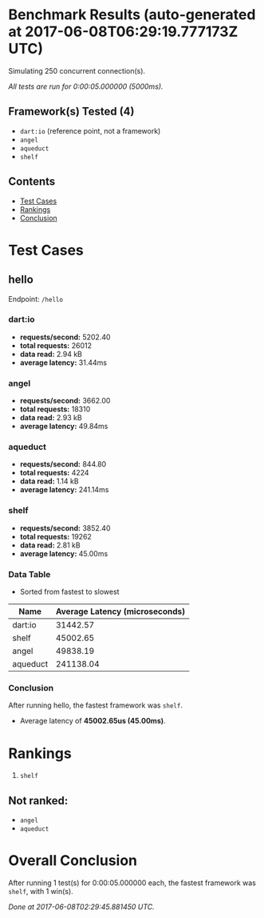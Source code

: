# Benchmark Results (auto-generated at 2017-06-08T06:29:19.777173Z UTC)
Simulating 250 concurrent connection(s).

*All tests are run for 0:00:05.000000 (5000ms).*
## Framework(s) Tested (4)
  * `dart:io` (reference point, not a framework)
  * `angel`
  * `aqueduct`
  * `shelf`
## Contents
  * [Test Cases](#test-cases)
  * [Rankings](#rankings)
  * [Conclusion](#conclusion)
# Test Cases
## hello
Endpoint: `/hello`
### dart:io
  * **requests/second:** 5202.40
  * **total requests:** 26012
  * **data read:** 2.94 kB
  * **average latency:** 31.44ms
### angel
  * **requests/second:** 3662.00
  * **total requests:** 18310
  * **data read:** 2.93 kB
  * **average latency:** 49.84ms
### aqueduct
  * **requests/second:** 844.80
  * **total requests:** 4224
  * **data read:** 1.14 kB
  * **average latency:** 241.14ms
### shelf
  * **requests/second:** 3852.40
  * **total requests:** 19262
  * **data read:** 2.81 kB
  * **average latency:** 45.00ms
### Data Table
* Sorted from fastest to slowest

Name | Average Latency (microseconds)
---- | ----
dart:io | 31442.57
shelf | 45002.65
angel | 49838.19
aqueduct | 241138.04
### Conclusion
After running hello, the fastest framework was `shelf`.
  * Average latency of **45002.65us (45.00ms)**.
# Rankings
  1. `shelf`
## Not ranked:
  * `angel`
  * `aqueduct`
# Overall Conclusion
After running 1 test(s) for 0:00:05.000000 each, the fastest framework was `shelf`, with 1 win(s).

*Done at 2017-06-08T02:29:45.881450 UTC.*
